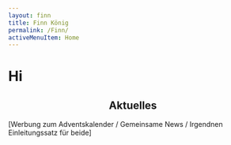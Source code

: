 ```yaml
---
layout: finn
title: Finn König
permalink: /Finn/
activeMenuItem: Home
---
```


# Hi

<div class="containerFull green">
  <h2 align="center">Aktuelles</h2> [Werbung zum Adventskalender / Gemeinsame News / Irgendnen Einleitungssatz für beide]
</div>
